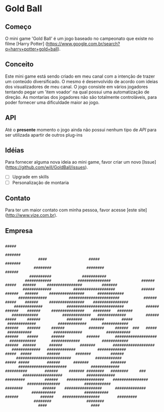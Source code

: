 # Gold Ball

## Começo
O mini game 'Gold Ball' é um jogo baseado no campeonato que existe no filme [Harry Potter] (https://www.google.com.br/search?q=harry+potter+gold+ball).

## Conceito
Este mini game está sendo criado em meu canal com a intenção de trazer um conteúdo diversificado. O mesmo é desenvolvido de acordo com ideias dos visualizadores de meu canal. O jogo consiste em vários jogadores tentando pegar um 'item voador' na qual possui uma automatização de direção. As montarias dos jogadores não são totalmente controláveis, para poder fornecer uma dificuldade maior ao jogo.

## API
Até o **presente** momento o jogo ainda não possui nenhum tipo de *API* para ser utilizada apartir de outros plug-ins

## Idéias
Para fornecer alguma nova ideia ao mini game, favor criar um novo [Issue] (https://github.com/will/GoldBall/issues).
- [ ] Upgrade em skills
- [ ] Personalização de montaria

## Contato
Para ter um maior contato com minha pessoa, favor acesse [este site] (http://www.vize.com.br).

## Empresa

                                                                                           #####                                                      
                                                                                          #######                                                     
                   ####                   #####                                           #######                                                     
                 ########                ########                                         ######                                                      
               ##########              ###########                                                                                                    
             ############            ###############              ######          #####   ######     ################         #######                 
            #############          ###################            ######         ######   ######     ################      ############               
          #############          #######################           ######        #####    ######     ################    ################             
        #############           ##########################          ######      ######    ######     ###############    ########   #######            
       ############           #############   #############         ######      #####     ######            #######    ######        #####            
     #############          #############       ############         ######    ######     ######           #######     ######  ###   #####            
     ###########          #############           ###########        ######    #####      ######          ######       ###################            
      ############       #############          ############          ######  ######      ######        #######        ###################            
       #############   #############          #############            #####  #####       ######       #######         ######                         
         #########################           ############              ##### #####        ######      #######          #######                        
          ######################           #############                ##########        ######     ####### ########   ########     ###              
            ##################           #############                  #########         ######    #################    ################             
              ###############           ############                     ########         ######    #################      ##############             
                ###########             ###########                       ######          ######    #################        #########                
                 ########                ########                                                                                                     
                   ####                    ####

